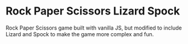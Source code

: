 # Rock Paper Scissors Lizard Spock

Rock Paper Scissors game built with vanilla JS, but modified to include Lizard and Spock to make the game more complex and fun.

